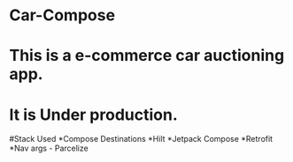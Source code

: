 # Car-Compose

# This is a e-commerce car auctioning app.
# It is Under production. 

#Stack Used
*Compose Destinations
*Hilt
*Jetpack Compose
*Retrofit
*Nav args - Parcelize
